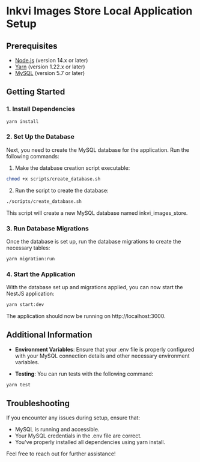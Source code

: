 # Inkvi Images Store Local Application Setup

## Prerequisites

- [Node.js](https://nodejs.org/) (version 14.x or later)
- [Yarn](https://yarnpkg.com/) (version 1.22.x or later)
- [MySQL](https://www.mysql.com/) (version 5.7 or later)

## Getting Started

### 1. Install Dependencies

```bash
yarn install
```

### 2. Set Up the Database

Next, you need to create the MySQL database for the application. Run the following commands:

1. Make the database creation script executable:

```bash
chmod +x scripts/create_database.sh
```

2. Run the script to create the database:

```bash
./scripts/create_database.sh
```

This script will create a new MySQL database named inkvi_images_store.

### 3. Run Database Migrations

Once the database is set up, run the database migrations to create the necessary tables:

```bash
yarn migration:run
```

### 4. Start the Application

With the database set up and migrations applied, you can now start the NestJS application:

```bash
yarn start:dev
```

The application should now be running on http://localhost:3000.

## Additional Information

- **Environment Variables**: Ensure that your .env file is properly configured with your MySQL connection details and other necessary environment variables.

- **Testing**: You can run tests with the following command:

```bash
yarn test
```

## Troubleshooting

If you encounter any issues during setup, ensure that:

- MySQL is running and accessible.
- Your MySQL credentials in the .env file are correct.
- You've properly installed all dependencies using yarn install.

Feel free to reach out for further assistance!
